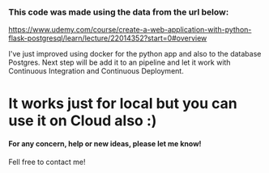 ### This code was made using the data from the url below:
https://www.udemy.com/course/create-a-web-application-with-python-flask-postgresql/learn/lecture/22014352?start=0#overview

I've just improved using docker for the python app and also to the database Postgres.
Next step will be add it to an pipeline and let it work with Continuous Integration and Continuous Deployment.

# It works just for local but you can use it on Cloud also :)

#### For any concern, help or new ideas, please let me know!
Fell free to contact me!
